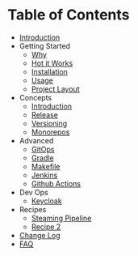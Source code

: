 # Table of Contents

- [Introduction](../README.md)
- Getting Started
  - [Why](introduction/why.md)
  - [Hot it Works](introduction/gitflow.md)
  - [Installation](introduction/installation.md)
  - [Usage](introduction/gitflow-usage.md)
  - [Project Layout](introduction/project-layout.md)
- Concepts
  - [Introduction](concepts/intro.md)
  - [Release](concepts/release.md)
  - [Versioning](concepts/versioning.md)
  - [Monorepos](concepts/monorepo.md)
- Advanced
  - [GitOps](advanced/gitops.md)
  - [Gradle](advanced/gradle.md)
  - [Makefile](advanced/makefile.md)
  - [Jenkins](advanced/jenkins.md)
  - [Github Actions](advanced/github-actions.md)
- Dev Ops
  - [Keycloak](devops/keycloak.md)
- Recipes
  - [Steaming Pipeline](recipes/streaming.md)
  - [Recipe 2](recipes/recipe2.md)
- [Change Log](../CHANGELOG.md)
- [FAQ](faq/faq.md)


